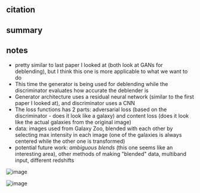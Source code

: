 ## citation 

## summary 



## notes

* pretty similar to last paper I looked at (both look at GANs for deblending), but I think this one is more applicable to what we want to do 
* This time the generator is being used for deblending while the discriminator evaluates how accurate the deblender is  
* Generator architecture uses a residual neural network (similar to the first paper I looked at), and discriminator uses a CNN 
* The loss functions has 2 parts: adversarial loss (based on the discriminator - does it look like a galaxy) and content loss (does it look like the actual galaxies from the original image)
* data: images used from Galaxy Zoo, blended with each other by selecting max intensity in each image (one of the galaxies is always centered while the other one is transformed)
* potential future work: *ambiguous blends* (this one seems like an interesting area), other methods of making "blended" data, multiband input, different redshifts

![image](https://github.com/user-attachments/assets/be14e186-7201-4b30-a45e-1e0e772cf1fb)


![image](https://github.com/user-attachments/assets/6ced3b40-8f3c-44ef-8a89-cc1b2b46a9fa)
